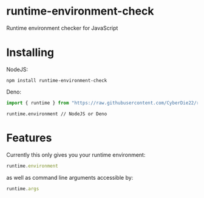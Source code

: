 # runtime-environment-check
Runtime environment checker for JavaScript

# Installing

NodeJS:
```
npm install runtime-environment-check
```

Deno:
```javascript
import { runtime } from "https://raw.githubusercontent.com/CyberDie22/runtime-environment-check/main/runtime-environment-check.js"
```

```
runtime.environment // NodeJS or Deno
```

# Features

Currently this only gives you your runtime environment:
```javascript
runtime.environment
```
as well as command line arguments accessible by:
```javascript
runtime.args
```
